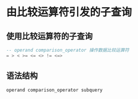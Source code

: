 # 由比较运算符引发的子查询

## 使用比较运算符的子查询

```sql
-- operand comparison_operator 操作数据比较运算符
= > < >= <= <> != <=>
```

## 语法结构

```sql
operand comparison_operator subquery
```

